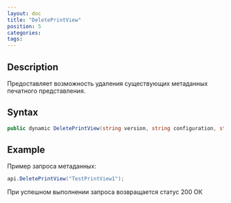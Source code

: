 ```yaml
---
layout: doc
title: "DeletePrintView"
position: 5
categories: 
tags:
---
```


## Description
Предоставляет возможность удаления существующих метаданных печатного представления.


## Syntax
```csharp
public dynamic DeletePrintView(string version, string configuration, string document, string printview)
```

## Example

Пример запроса метаданных:

```csharp
api.DeletePrintView("TestPrintView1");
```

При успешном выполнении запроса возвращается статус 200 ОК

